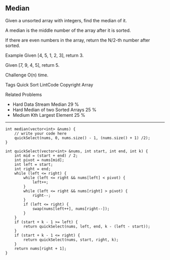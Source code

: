 ## Median  ##

Given a unsorted array with integers, find the median of it.

A median is the middle number of the array after it is sorted.

If there are even numbers in the array, return the N/2-th number after sorted.

Example
Given [4, 5, 1, 2, 3], return 3.

Given [7, 9, 4, 5], return 5.

Challenge 
O(n) time.

Tags 
Quick Sort LintCode Copyright Array

Related Problems 

- Hard Data Stream Median 29 %
- Hard Median of two Sorted Arrays 25 %
- Medium Kth Largest Element 25 %

----------
    int median(vector<int> &nums) {
        // write your code here
        quickSelect(nums, 0, nums.size() - 1, (nums.size() + 1) /2);
    }
    
    int quickSelect(vector<int> &nums, int start, int end, int k) {
        int mid = (start + end) / 2;
        int pivot = nums[mid];
        int left = start;
        int right = end;
        while (left <= right) {
            while (left <= right && nums[left] < pivot) {
                left++;
            }
            while (left <= right && nums[right] > pivot) {
                right--;
            }
            if (left <= right) {
                swap(nums[left++], nums[right--]);
            }
        }
        if (start + k - 1 >= left) {
            return quickSelect(nums, left, end, k - (left - start));
        }
        if (start + k - 1 <= right) {
            return quickSelect(nums, start, right, k);
        }
        return nums[right + 1];
    }